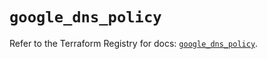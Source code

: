 # `google_dns_policy`

Refer to the Terraform Registry for docs: [`google_dns_policy`](https://registry.terraform.io/providers/hashicorp/google-beta/5.40.0/docs/resources/google_dns_policy).
